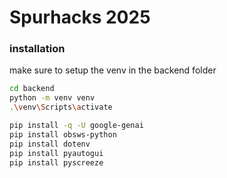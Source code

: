 # Spurhacks 2025


### installation


make sure to setup the venv in the backend folder 

```bash
cd backend
python -m venv venv 
.\venv\Scripts\activate

pip install -q -U google-genai
pip install obsws-python
pip install dotenv
pip install pyautogui
pip install pyscreeze
```